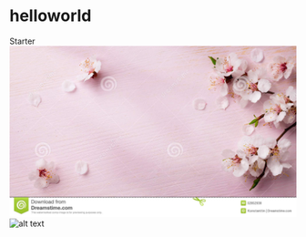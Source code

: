 # helloworld
Starter
![MarineGEO circle logo](/img.jpg "MarineGEO logo")
![alt text](https://www.computerhope.com/cdn/media/logo-200-gray.png)
